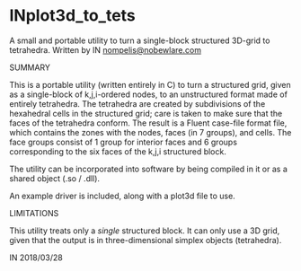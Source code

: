 # INplot3d_to_tets
A small and portable utility to turn a single-block structured 3D-grid to
tetrahedra. Written by IN <nompelis@nobewlare.com>


SUMMARY

This is a portable utility (written entirely in C) to turn a structured grid,
given as a single-block of k,j,i-ordered nodes, to an unstructured format made
of entirely tetrahedra. The tetrahedra are created by subdivisions of the
hexahedral cells in the structured grid; care is taken to make sure that the
faces of the tetrahedra conform. The result is a Fluent case-file format file,
which contains the zones with the nodes, faces (in 7 groups), and cells. The
face groups consist of 1 group for interior faces and 6 groups corresponding
to the six faces of the k,j,i structured block.

The utility can be incorporated into software by being compiled in it or as a
shared object (.so / .dll).

An example driver is included, along with a plot3d file to use.

LIMITATIONS

This utility treats only a _single_ structured block. It can only use a 3D grid,
given that the output is in three-dimensional simplex objects (tetrahedra).


IN 2018/03/28

